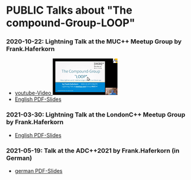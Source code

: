# PUBLIC  Talks about "The compound-Group-LOOP" #
### 2020-10-22: Lightning Talk at the **MUC++ Meetup Group** by Frank.Haferkorn ###
  - [youtube-Video ![Image Meetup-Muc++ 2020-10-22](./2020-10-22%2BMUCxx-Meetup%2BFrank.Haferkorn%2BThe-CompoundGroup-LOOP-size%3D20percent.png)](https://www.youtube.com/watch?v=TcgU0Y7dA4g)
  - [English PDF-Slides](./2020-10-22%2BMUCxx-meetup%2BFrank.Haferkorn%2BThe-LOOP-compounds_%40en-10min.pdf)
   

### 2021-03-30: Lightning Talk at the **LondonC++ Meetup Group** by Frank.Haferkorn ###
 - [English PDF-Slides](2021-03-30%2BLondonCxx-Meetup%2BFrank.HaferkornThe%2BLOOP-compounds%2CSome-implications_%40en-20min.pdf)

        
### 2021-05-19: Talk at the **ADC++2021** by Frank.Haferkorn (in German) ###
 - [german PDF-Slides](2021-05-19%2BADCpp2021%2BFrank.Haferkorn%2BDie-Compound-Gruppe-LOOP_%40de_50min.pdf)
